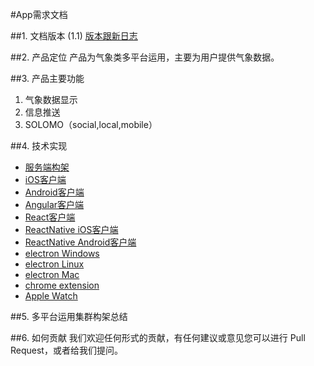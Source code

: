 #App需求文档


##1. 文档版本 (1.1)
 [ 版本跟新日志 ](UpdateVersionLog.md)

##2. 产品定位
产品为气象类多平台运用，主要为用户提供气象数据。

##3. 产品主要功能
1. 气象数据显示
2. 信息推送
3. SOLOMO（social,local,mobile）

##4. 技术实现
* [服务端构架](Server_Architecture.md)
* [iOS客户端]()
* [Android客户端]()
* [Angular客户端]()
* [React客户端]()
* [ReactNative iOS客户端]()
* [ReactNative Android客户端]()
* [electron Windows]()
* [electron Linux]()
* [electron Mac]()
* [chrome extension]()
* [Apple Watch]()

##5. 多平台运用集群构架总结

##6. 如何贡献
    我们欢迎任何形式的贡献，有任何建议或意见您可以进行 Pull Request，或者给我们提问。
    





